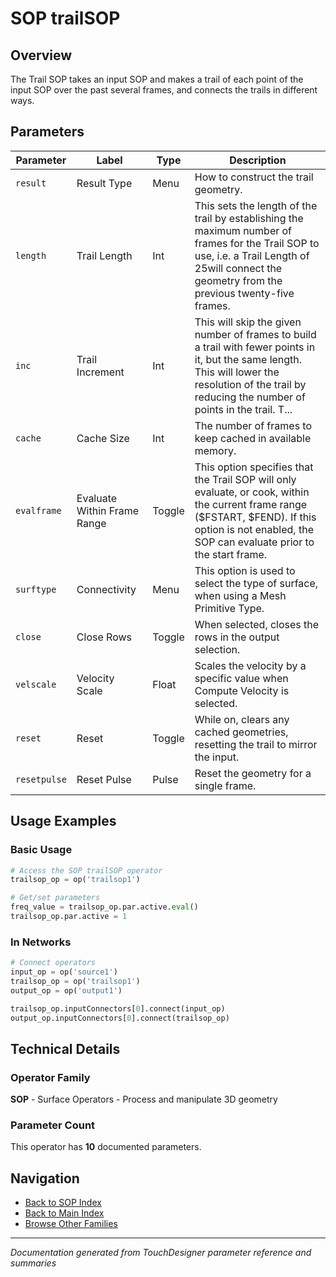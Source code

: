 # SOP trailSOP

## Overview

The Trail SOP takes an input SOP and makes a trail of each point of the input SOP over the past several frames, and connects the trails in different ways.

## Parameters

| Parameter | Label | Type | Description |
|-----------|-------|------|-------------|
| `result` | Result Type | Menu | How to construct the trail geometry. |
| `length` | Trail Length | Int | This sets the length of the trail by establishing the maximum number of frames for the Trail SOP to use, i.e. a Trail Length of 25will connect the geometry from the previous twenty-five frames. |
| `inc` | Trail Increment | Int | This will skip the given number of frames to build a trail with fewer points in it, but the same length. This will lower the resolution of the trail by reducing the number of points in the trail. T... |
| `cache` | Cache Size | Int | The number of frames to keep cached in available memory. |
| `evalframe` | Evaluate Within Frame Range | Toggle | This option specifies that the Trail SOP will only evaluate, or cook, within the current frame range ($FSTART, $FEND). If this option is not enabled, the SOP can evaluate prior to the start frame. |
| `surftype` | Connectivity | Menu | This option is used to select the type of surface, when using a Mesh Primitive Type. |
| `close` | Close Rows | Toggle | When selected, closes the rows in the output selection. |
| `velscale` | Velocity Scale | Float | Scales the velocity by a specific value when Compute Velocity is selected. |
| `reset` | Reset | Toggle | While on, clears any cached geometries, resetting the trail to mirror the input. |
| `resetpulse` | Reset Pulse | Pulse | Reset the geometry for a single frame. |

## Usage Examples

### Basic Usage

```python
# Access the SOP trailSOP operator
trailsop_op = op('trailsop1')

# Get/set parameters
freq_value = trailsop_op.par.active.eval()
trailsop_op.par.active = 1
```

### In Networks

```python
# Connect operators
input_op = op('source1')
trailsop_op = op('trailsop1')
output_op = op('output1')

trailsop_op.inputConnectors[0].connect(input_op)
output_op.inputConnectors[0].connect(trailsop_op)
```

## Technical Details

### Operator Family

**SOP** - Surface Operators - Process and manipulate 3D geometry

### Parameter Count

This operator has **10** documented parameters.

## Navigation

- [Back to SOP Index](../SOP/SOP_INDEX.md)
- [Back to Main Index](../OPERATORS_INDEX.md)
- [Browse Other Families](../OPERATORS_INDEX.md#quick-navigation)

---
*Documentation generated from TouchDesigner parameter reference and summaries*
